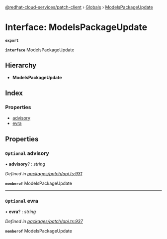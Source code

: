 [@redhat-cloud-services/patch-client](../README.md) › [Globals](../globals.md) › [ModelsPackageUpdate](modelspackageupdate.md)

# Interface: ModelsPackageUpdate

**`export`** 

**`interface`** ModelsPackageUpdate

## Hierarchy

* **ModelsPackageUpdate**

## Index

### Properties

* [advisory](modelspackageupdate.md#optional-advisory)
* [evra](modelspackageupdate.md#optional-evra)

## Properties

### `Optional` advisory

• **advisory**? : *string*

*Defined in [packages/patch/api.ts:931](https://github.com/RedHatInsights/javascript-clients/blob/8e7ff04/packages/patch/api.ts#L931)*

**`memberof`** ModelsPackageUpdate

___

### `Optional` evra

• **evra**? : *string*

*Defined in [packages/patch/api.ts:937](https://github.com/RedHatInsights/javascript-clients/blob/8e7ff04/packages/patch/api.ts#L937)*

**`memberof`** ModelsPackageUpdate
